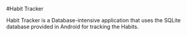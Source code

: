 #Habit Tracker

Habit Tracker is a Database-intensive application that uses the SQLite database provided in Android for tracking the Habits.
